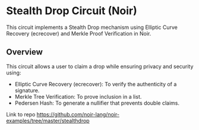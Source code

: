 # Stealth Drop Circuit (Noir)

This circuit implements a Stealth Drop mechanism using Elliptic Curve Recovery (ecrecover) and Merkle Proof Verification in Noir.

## Overview
This circuit allows a user to claim a drop while ensuring privacy and security using:

- Elliptic Curve Recovery (ecrecover): To verify the authenticity of a signature.
- Merkle Tree Verification: To prove inclusion in a list.
- Pedersen Hash: To generate a nullifier that prevents double claims.

Link to repo https://github.com/noir-lang/noir-examples/tree/master/stealthdrop


